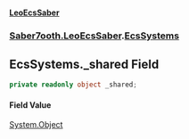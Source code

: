 #### [LeoEcsSaber](index.md 'index')
### [Saber7ooth.LeoEcsSaber](Saber7ooth.LeoEcsSaber.md 'Saber7ooth.LeoEcsSaber').[EcsSystems](EcsSystems.md 'Saber7ooth.LeoEcsSaber.EcsSystems')

## EcsSystems._shared Field

```csharp
private readonly object _shared;
```

#### Field Value
[System.Object](https://docs.microsoft.com/en-us/dotnet/api/System.Object 'System.Object')